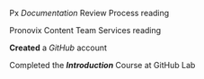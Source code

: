 Px *Documentation* Review Process reading

Pronovix Content Team Services reading

**Created** a *GitHub* account

Completed the _**Introduction**_ Course at GitHub Lab

 
